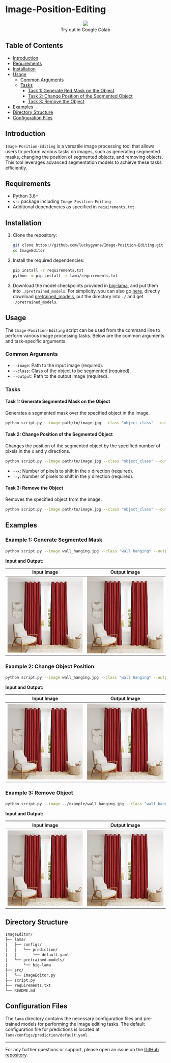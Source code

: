 # Image-Position-Editing

<p align="center">
  <a href="https://colab.research.google.com/drive/1G1cSXiL2Jiwo0DT-vO5f4H_bEiNqbcoz?usp=sharing">
  <img src="https://colab.research.google.com/assets/colab-badge.svg"/>
  </a>
      <br>
   Try out in Google Colab
</p>

## Table of Contents
- [Introduction](#introduction)
- [Requirements](#requirements)
- [Installation](#installation)
- [Usage](#usage)
  - [Common Arguments](#common-arguments)
  - [Tasks](#tasks)
    - [Task 1: Generate Red Mask on the Object](#task-1-generate-red-mask-on-the-object)
    - [Task 2: Change Position of the Segmented Object](#task-2-change-position-of-the-segmented-object)
    - [Task 3: Remove the Object](#task-3-remove-the-object)
- [Examples](#examples)
- [Directory Structure](#directory-structure)
- [Configuration Files](#configuration-files)

## Introduction

`Image-Position-Editing` is a versatile image processing tool that allows users to perform various tasks on images, such as generating segmented masks, changing the position of segmented objects, and removing objects. This tool leverages advanced segmentation models to achieve these tasks efficiently.

## Requirements

- Python 3.6+
- `src` package including `Image-Position-Editing`
- Additional dependencies as specified in `requirements.txt`

## Installation

1. Clone the repository:
    ```sh
    git clone https://github.com/luckygyana/Image-Position-Editing.git
    cd ImageEditor
    ```

2. Install the required dependencies:
    ```sh
    pip install -r requirements.txt
    python -m pip install -r lama/requirements.txt 
    ```

3. Download the model checkpoints provided in [big-lama](https://disk.yandex.ru/d/ouP6l8VJ0HpMZg), and put them into `./pretrained_models`. For simplicity, you can also go [here](https://drive.google.com/drive/folders/1ST0aRbDRZGli0r7OVVOQvXtadMCuWXg?usp=sharing), directly download [pretrained_models](https://drive.google.com/drive/folders/1wpY-upCo4GIW4wVPnlMh_ym779lLIG2A?usp=sharing), put the directory into `./` and get `./pretrained_models`.

## Usage

The `Image-Position-Editing` script can be used from the command line to perform various image processing tasks. Below are the common arguments and task-specific arguments.

### Common Arguments

- `--image`: Path to the input image (required).
- `--class`: Class of the object to be segmented (required).
- `--output`: Path to the output image (required).

### Tasks

#### Task 1: Generate Segmented Mask on the Object

Generates a segmented mask over the specified object in the image.

```sh
python script.py --image path/to/image.jpg --class "object_class" --output path/to/output.jpg task1
```

#### Task 2: Change Position of the Segmented Object

Changes the position of the segmented object by the specified number of pixels in the x and y directions.

```sh
python script.py --image path/to/image.jpg --class "object_class" --output path/to/output.jpg task2 --x shift_x --y shift_y
```

- `--x`: Number of pixels to shift in the x direction (required).
- `--y`: Number of pixels to shift in the y direction (required).

#### Task 3: Remove the Object

Removes the specified object from the image.

```sh
python script.py --image path/to/image.jpg --class "object_class" --output path/to/output.jpg task3
```

## Examples

### Example 1: Generate Segmented Mask

```sh
python script.py --image wall_hanging.jpg --class "wall hanging" --output masked_wall_hanging.jpg task1
```

**Input and Output:**

| Input Image | Output Image |
|:------------:|:------------:|
| ![Input Image](./examples/wall_hanging.jpg) | ![Output Image](./examples/wall_hanging.jpg) |

### Example 2: Change Object Position

```sh
python script.py --image wall_hanging.jpg --class "wall hanging" --output moved_wall_hanging".jpg task2 --x 50 --y 30
```

**Input and Output:**

| Input Image | Output Image |
|:------------:|:------------:|
| ![Input Image](./examples/wall_hanging.jpg) | ![Output Image](./examples/wall_hanging.jpg) |

### Example 3: Remove Object

```sh
python script.py --image ../example/wall_hanging.jpg --class "wall hanging" --output no_wall_hanging.jpg task3
```

**Input and Output:**

| Input Image | Output Image |
|:------------:|:------------:|
| ![Input Image](./examples/wall_hanging.jpg) | ![Output Image](./examples/wall_hanging.jpg) |

## Directory Structure

```
ImageEditor/
├── lama/
│   ├── configs/
│   │   └── prediction/
│   │       └── default.yaml
│   └── pretrained-models/
│       └── big-lama
├── src/
│   └── ImageEditor.py
├── script.py
├── requirements.txt
└── README.md
```

## Configuration Files

The `lama` directory contains the necessary configuration files and pre-trained models for performing the image editing tasks. The default configuration file for predictions is located at `lama/configs/prediction/default.yaml`.


---

For any further questions or support, please open an issue on the [GitHub repository](https://github.com/luckygyana/Image-Position-Editing).